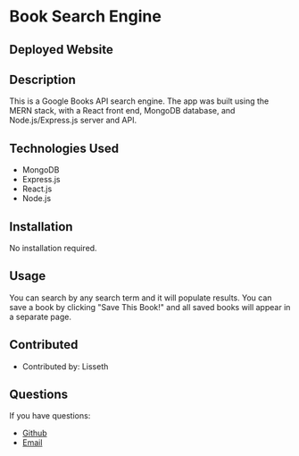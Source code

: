 # Book Search Engine

## Deployed Website



## Description
  
This is a Google Books API search engine. The app was built using the MERN stack, with a React front end, MongoDB database, and Node.js/Express.js server and API.

  ## Technologies Used

  * MongoDB
  * Express.js
  * React.js
  * Node.js
  
  ## Installation

  No installation required.

  ## Usage
  
  You can search by any search term and it will populate results. You can save a book by clicking "Save This Book!" and all saved books will appear in a separate page.

  ## Contributed

  * Contributed by: Lisseth


  ## Questions

  If you have questions:
  * [Github](https://github.com/lissethdiaz)
  * [Email](mailto:lissdiaz15@gmail.com) 
